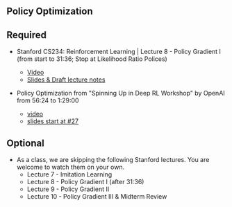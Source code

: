 Policy Optimization
------

Required
------

- Stanford CS234: Reinforcement Learning | Lecture 8 - Policy Gradient I (from start to 31:36; Stop at Likelihood Ratio Polices)
    + [Video](https://www.youtube.com/watch?v=8LEuyYXGQjU&list=PLoROMvodv4rOSOPzutgyCTapiGlY2Nd8u&index=8)
    + [Slides & Draft lecture notes](http://web.stanford.edu/class/cs234/schedule.html)

- Policy Optimization from "Spinning Up in Deep RL Workshop" by OpenAI from 56:24 to 1:29:00
    + [video](https://youtu.be/fdY7dt3ijgY?t=3385)
    + [slides start at #27](https://github.com/openai/spinningup-workshop/blob/master/rl_intro/rl_intro.pdf)

Optional
------

- As a class, we are skipping the following Stanford lectures. You are welcome to watch them on your own.
    - Lecture  7 - Imitation Learning 
    - Lecture  8 - Policy Gradient I (after 31:36)
    - Lecture  9 - Policy Gradient II
    - Lecture 10 - Policy Gradient III & Midterm Review 
